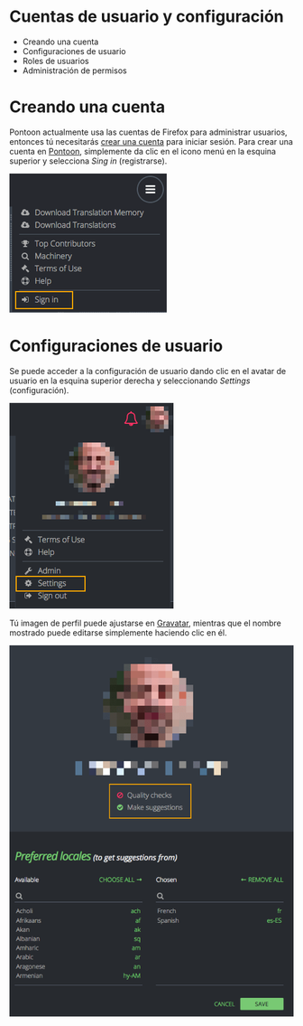 # Cuentas de usuario y configuración
- Creando una cuenta
- Configuraciones de usuario
- Roles de usuarios
- Administración de permisos

# Creando una cuenta
Pontoon actualmente usa las cuentas de Firefox para administrar usuarios, entonces tú necesitarás <a href="https://accounts.firefox.com/signup" title="Crear una cuenta">crear una cuenta</a> para iniciar sesión.
Para crear una cuenta en <a href="http://pontoon.mozilla.org/" title="Pontoon">Pontoon</a>, simplemente da clic en el icono menú en la esquina superior y selecciona <i>Sing in</i> (registrarse).

<img src= "https://github.com/mozilla-l10n/localizer-documentation/blob/master/assets/images/pontoon/users/menu_login.png">

# Configuraciones de usuario
Se puede acceder a la configuración de usuario dando clic en el avatar de usuario en la esquina superior derecha y seleccionando <i>Settings</i> (configuración).

<img src= https://raw.githubusercontent.com/mozilla-l10n/localizer-documentation/master/assets/images/pontoon/users/menu_settings.png>

Tú imagen de perfil puede ajustarse en <a href="http://en.gravatar.com/" title="Gravatar">Gravatar</a>, mientras que el nombre mostrado puede editarse simplemente haciendo clic en él.

<img src= https://raw.githubusercontent.com/mozilla-l10n/localizer-documentation/master/assets/images/pontoon/users/profile_page.png>
